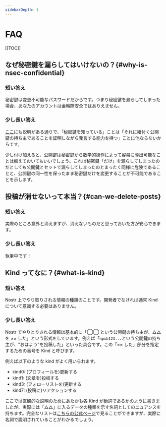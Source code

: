 ```yaml
---
sidebarDepth: 1
---
```


# FAQ

[[TOC]]

## なぜ秘密鍵を漏らしてはいけないの？{#why-is-nsec-confidential}

### 短い答え

秘密鍵は変更不可能なパスワードだからです。つまり秘密鍵を漏らしてしまった場合、あなたのアカウントは金輪際安全ではありえません。

### 少し長い答え

[ここ](/guide/key-pair.md)にも説明がある通りで、「秘密鍵を知っている」ことは「それに紐付く公開鍵の持ち主であることを証明しながら発言する能力を持つ」ことに他ならないからです。

少し付け加えると、公開鍵は秘密鍵から数学的操作によって容易に導出可能なことは抑えておいてもいいでしょう。これは秘密鍵「だけ」を漏らしてしまったのだとしても公開鍵とセットで漏らしてしまったのとまったく同様に危険であることと、公開鍵の同一性を保ったまま秘密鍵だけを変更することが不可能であることを示します。

## 投稿が消せないって本当？{#can-we-delete-posts}

### 短い答え

実際のところ意外と消えますが、消えないものだと思っておいた方が安心できます。

### 少し長い答え

執筆中です！

## Kind ってなに？{#what-is-kind}

### 短い答え

Nostr 上でやり取りされる情報の種類のことです。開発者でなければ通常 Kind について意識する必要はありません。

### 少し長い答え

Nostr でやりとりされる情報は基本的に「◯◯ という公開鍵の持ち主が、△△ を ×× した」という形式をしています。例えば「`npub123...`という公開鍵の持ち主が、"おはよう"を投稿した」といった具合です。この「×× した」部分を指定するための番号を Kind と呼びます。

例えば以下のような kind がよく用いられます。

- kind0: (プロフィールを)更新する
- kind1: (文章を)投稿する
- kind3: (フォローリストを)更新する
- kind7: (投稿に)リアクションする

ここでは直観的な説明のためにあたかも各 Kind が動詞であるかのように書きましたが、実際には「△△」に入るデータの種類を示す名詞としてのニュアンスを持ちます。完全なリストは[こちらの公式ページ](https://github.com/nostr-protocol/nips#event-kinds)で見ることができますが、実際に名詞で説明されていることがわかるでしょう。
